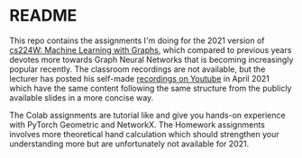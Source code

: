 # README

This repo contains the assignments I'm doing for the 2021 version of [cs224W: Machine Learning with Graphs](http://web.stanford.edu/class/cs224w/), which compared to previous years devotes more towards Graph Neural Networks that is becoming increasingly popular recently. The classroom recordings are not available, but the lecturer has posted his self-made [recordings on Youtube](https://www.youtube.com/playlist?list=PLoROMvodv4rPLKxIpqhjhPgdQy7imNkDn) in April 2021 which have the same content following the same structure from the publicly available slides in a more concise way. 

The Colab assignments are tutorial like and give you hands-on experience with PyTorch Geometric and NetworkX. The Homework assignments involves more theoretical hand calculation which should strengthen your understanding more but are unfortunately not available for 2021. 



